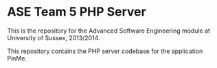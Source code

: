 ASE Team 5 PHP Server
====

This is the repository for the Advanced Software Engineering module at University of Sussex, 2013/2014.

This repository contains the PHP server codebase for the application PinMe.